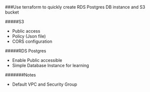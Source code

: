 ###Use terraform to quickly create RDS Postgres DB instance and S3 bucket

#####S3
 - Public access
 - Policy (Json file)
 - CORS configuration

#####RDS Postgres
 - Enable Public accessible
 - Simple Database Instance for learning

#######Notes
 - Default VPC and Security Group